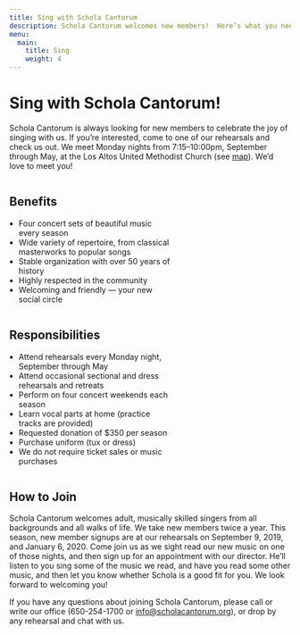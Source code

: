 ```yaml
---
title: Sing with Schola Cantorum
description: Schola Cantorum welcomes new members!  Here’s what you need to know.
menu:
  main:
    title: Sing
    weight: 4
---
```


# Sing with Schola Cantorum!

Schola Cantorum is always looking for new members to celebrate the joy of
singing with us.  If you’re interested, come to one of our rehearsals and check
us out.  We meet Monday nights from 7:15–10:00pm, September through May, at the
Los Altos United Methodist Church (see [map](https://www.google.com/maps/place/Los+Altos+United+Methodist+Church/@37.3604399,-122.1163995,14z/data=!4m13!1m7!3m6!1s0x808fb13b09db205b:0x3cb6a0075024dc76!2s655+Magdalena+Ave,+Los+Altos,+CA+94024!3b1!8m2!3d37.3604399!4d-122.09889!3m4!1s0x808fb13baf46a387:0xcfbef6958c3a62d!8m2!3d37.3604399!4d-122.09889)).  We’d love to meet you!

<div style="display:flex;flex-wrap:wrap"><div style="width:290px;margin-right:24px">

<h2>Benefits</h2>
<ul style="padding-left:1.2em">
<li>Four concert sets of beautiful music every season</li>
<li>Wide variety of repertoire, from classical masterworks to popular songs</li>
<li>Stable organization with over 50 years of history</li>
<li>Highly respected in the community</li>
<li>Welcoming and friendly — your new social circle</li>
</ul>

</div><div style="width:290px">

<h2>Responsibilities</h2>

<ul style="padding-left:1.2em">
<li>Attend rehearsals every Monday night, September through May</li>
<li>Attend occasional sectional and dress rehearsals and retreats</li>
<li>Perform on four concert weekends each season</li>
<li>Learn vocal parts at home (practice tracks are provided)</li>
<li>Requested donation of $350 per season</li>
<li>Purchase uniform (tux or dress)</li>
<li>We do not require ticket sales or music purchases</li>
</ul>

</div></div>

## How to Join

Schola Cantorum welcomes adult, musically skilled singers from all backgrounds
and all walks of life.  We take new members twice a year.  This season, new
member signups are at our rehearsals on September 9, 2019, and January 6, 2020.
Come join us as we sight read our new music on one of those nights, and then
sign up for an appointment with our director.  He’ll listen to you sing some of
the music we read, and have you read some other music, and then let you know
whether Schola is a good fit for you.  We look forward to welcoming you!

If you have any questions about joining Schola Cantorum, please call or write
our office (650-254-1700 or info@scholacantorum.org), or drop by any rehearsal
and chat with us.
